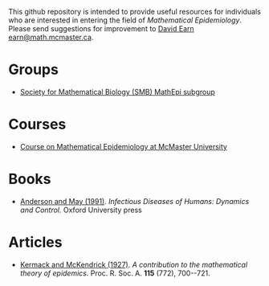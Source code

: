 
This github repository is intended to provide useful resources for
individuals who are interested in entering the field of _Mathematical
Epidemiology_.  Please send suggestions for improvement to
[David Earn](http://davidearn.mcmaster.ca) <earn@math.mcmaster.ca>.

# Groups

- [Society for Mathematical Biology (SMB) MathEpi subgroup](https://www.smb.org/subgroups/)

# Courses

- [Course on Mathematical Epidemiology at McMaster University](https://davidearn.github.io/math4mb/)

# Books

- [Anderson and May (1991)](https://global.oup.com/academic/product/infectious-diseases-of-humans-9780198540403).  _Infectious Diseases of Humans: Dynamics
  and Control._ Oxford University press

# Articles

- [Kermack and McKendrick (1927)](https://royalsocietypublishing.org/doi/abs/10.1098/rspa.1927.0118). _A contribution to the mathematical theory of epidemics._ Proc. R. Soc. A. **115** (772), 700--721.
